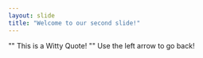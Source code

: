 ```yaml
---
layout: slide
title: "Welcome to our second slide!"
---
```

"" This is a Witty Quote! ""
Use the left arrow to go back!
